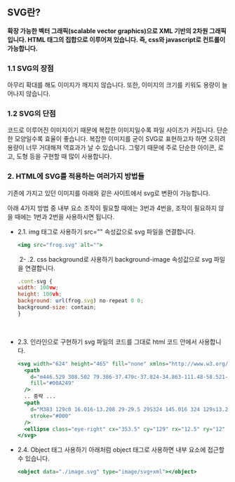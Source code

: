 ## SVG란?

**확장 가능한 벡터 그래픽(scalable vector graphics)으로 XML 기반의 2차원 그래픽입니다. HTML 태그의 집합으로 이루어져 있습니다. 즉, css와 javascript로 컨트롤이 가능합니다.**

### 1.1 SVG의 장점

아무리 확대를 해도 이미지가 깨지지 않습니다. 또한, 이미지의 크기를 키워도 용량이 늘어나지 않습니다.

### 1.2 SVG의 단점

코드로 이루어진 이미지이기 때문에 복잡한 이미지일수록 파일 사이즈가 커집니다. 단순한 모양일수록 효율이 좋습니다. 복잡한 이미지를 굳이 SVG로 표현하고자 하면 오히려 용량이 너무 거대해져 역효과가 날 수 있습니다. 그렇기 때문에 주로 단순한 아이콘, 로고, 도형 등을 구현할 때 많이 사용합니다.

### 2. HTML에 SVG를 적용하는 여러가지 방법들

기존에 가지고 있던 이미지를 아래와 같은 사이트에서 svg로 변환이 가능합니다.

아래 4가지 방법 중 내부 요소 조작이 필요할 때에는 3번과 4번을, 조작이 필요하지 않을 때에는 1번과 2번을 사용하시면 됩니다.

- 2.1. img 태그로 사용하기
  src="" 속성값으로 svg 파일을 연결합니다.
  ```jsx
  <img src="frog.svg" alt="">
  ```
  ​
  2- .2. css background로 사용하기
  background-image 속성값으로 svg 파일을 연결합니다.
  ```jsx
  .cont-svg {
  width: 100vw;
  height: 100vh;
  background: url(frog.svg) no-repeat 0 0;
  background-size: contain;
  }
  ```
  ​
- 2.3. 인라인으로 구현하기
  svg 파일의 코드를 그대로 html 코드 안에서 사용합니다.

  ```jsx
  <svg width="624" height="465" fill="none" xmlns="http://www.w3.org/2000/svg">
    <path
      d="m446.529 308.502 79.386-37.479c-37.824-34.863-111.48-58.521-196.146-58.521-123.264 0-223.191 50.142-223.191 112.002 0 61.857 99.927 112.002 223.191 112.002 94.674 0 175.575-29.586 208.011-71.334l-91.251-56.67Z"
      fill="#00A249"
    />
    .. 중략 ...
    <path
      d="M383 129c0 16.016-13.208 29-29.5 29S324 145.016 324 129s13.208-29 29.5-29 29.5 12.984 29.5 29Z"
      stroke="#000"
    />
    <ellipse class="eye-right" cx="353.5" cy="129" rx="12.5" ry="12" fill="#000" />
  </svg>
  ```

- 2.4. Object 태그 사용하기
  아래처럼 object 태그로 사용하면 내부 요소에 접근할 수 있습니다.
  ```jsx
  <object data="./image.svg" type="image/svg+xml"></object>
  ```
